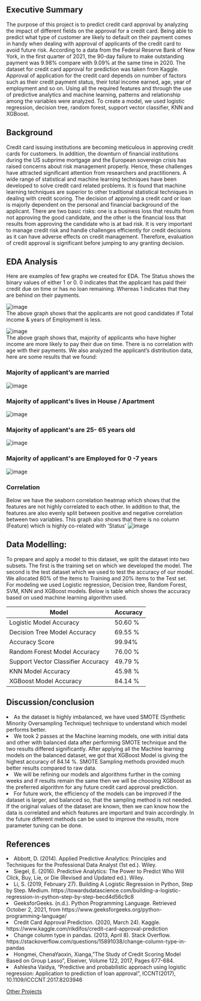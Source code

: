 ## Executive Summary
The purpose of this project is to predict credit card approval by analyzing the impact of different fields on the approval for a credit card. Being able to predict what type of customer are likely to default on their payment comes in handy when dealing with approval of applicants of the credit card to avoid future risk. According to a data from the Federal Reserve Bank of New York, in the first quarter of 2021, the 90-day failure to make outstanding payment was 9.98% compare with 9.09% at the same time in 2020.
            The dataset for credit card approval for prediction was taken from Kaggle. Approval of application for the credit card depends on number of factors such as their credit payment status, their total income earned, age, year of employment and so on. Using all the required features and through the use of predictive analytics and machine learning, patterns and relationship among the variables were analyzed. To create a model, we used logistic regression, decision tree, random forest, support vector classifier, KNN and XGBoost.
            
## Background
Credit card issuing institutions are becoming meticulous in approving credit cards for customers. In addition, the downturn of financial institutions during the US subprime mortgage and the European sovereign crisis has raised concerns about risk management properly.  Hence, these challenges have attracted significant attention from researchers and practitioners. A wide range of statistical and machine learning techniques have been developed to solve credit card related problems. It is found that machine learning techniques are superior to other traditional statistical techniques in dealing with credit scoring.
The decision of approving a credit card or loan is majorly dependent on the personal and financial background of the applicant. There are two basic risks: one is a business loss that results from not approving the good candidate, and the other is the financial loss that results from approving the candidate who is at bad risk. It is very important to manage credit risk and handle challenges efficiently for credit decisions as it can have adverse effects on credit management. Therefore, evaluation of credit approval is significant before jumping to any granting decision.

## EDA Analysis
Here are examples of few graphs we created for EDA. The Status shows the binary values of either 1 or 0. 0 indicates that the applicant has paid their credit due on time or has no loan remaining. Whereas 1 indicates that they are behind on their payments. 

![image](https://user-images.githubusercontent.com/39715185/162340751-9d2a25df-cb6d-42da-8386-598601c2fdda.png)<br/>
The above graph shows that the applicants are not good candidates if Total income & years of Employment is less. 

![image](https://user-images.githubusercontent.com/39715185/162340784-4e981eda-db05-4114-8153-b30d3f815af5.png)<br/>
The above graph shows that, majority of applicants who have higher income are more likely to pay their due on time.  There is no correlation with age with their payments. We also analyzed the applicant’s distribution data, here are some results that we found:	
### Majority of applicant’s are married
![image](https://user-images.githubusercontent.com/39715185/162340805-3730e212-6f2a-4147-bc3a-4deb9c08b742.png)<br/>
### Majority of applicant's lives in House / Apartment
![image](https://user-images.githubusercontent.com/39715185/162340855-fc4820c9-682b-41c1-9b23-972b06cfb8a8.png)<br/>
### Majority of applicant's are 25- 65 years old                   
![image](https://user-images.githubusercontent.com/39715185/162340891-3f6a2c05-4689-4b49-8379-56311ae23c37.png)<br/>
### Majority of applicant's are Employed for 0 -7 years
![image](https://user-images.githubusercontent.com/39715185/162340916-1e8b0895-1733-4122-a7fc-086d6772d8c2.png)<br/>

### Correlation
Below we have the seaborn correlation heatmap which shows that the features are not highly correlated to each other. In addition to that, the features are also evenly split between positive and negative correlation between two variables. This graph also shows that there is no column (Feature) which is highly co-related with 'Status'
![image](https://user-images.githubusercontent.com/39715185/162340967-b4fde6f7-27de-4e36-b69b-d4e0eca4fbc8.png)

## Data Modelling: 
To prepare and apply a model to this dataset, we split the dataset into two subsets. The first is the training set on which we developed the model. The second is the test dataset which we used to test the accuracy of our model. We allocated 80% of the items to Training and 20% items to the Test set. 
For modeling we used Logistic regression, Decision tree, Random Forest, SVM, KNN and XGBoost models. Below is table which shows the accuracy based on used machine learning algorithm used.



<table>
  <thead>
    <tr>
      <th> Model </th>
      <th> Accuracy </th>
    </tr>
  </thead>
  <tbody>
    <tr>
      <td>Logistic Model Accuracy</td>
      <td>50.60 %</td>
    </tr>
    <tr>
      <td>Decision Tree Model Accuracy</td>
      <td>69.55 %</td>
    </tr>
    <tr>
      <td>Accuracy Score</td>
      <td>99.94%</td>
    </tr>
    <tr>
      <td>Random Forest Model Accuracy</td>
      <td>76.00 %</td>
    </tr>
    <tr>
      <td>Support Vector Classifier Accuracy</td>
      <td>49.79 %</td>
    </tr>
    <tr>
      <td>KNN Model Accuracy</td>
      <td>45.98 %</td>
    </tr>
    <tr>
      <td>XGBoost Model Accuracy</td>
      <td>84.14 %</td>
    </tr>
  </tbody>
</table>


## Discussion/conclusion
<li>As the dataset is highly imbalanced, we have used SMOTE (Synthetic Minority Oversampling Technique) technique to understand which model performs better.</li>
<li> We took 2 passes at the Machine learning models, one with initial data and other with balanced data after performing SMOTE technique and the two results differed significantly. After applying all the Machine learning models on the balanced dataset, we got that XGBoost Model is giving the highest accuracy of 84.14 %. SMOTE Sampling methods provided much better results compared to raw data.</li>
<li>We will be refining our models and algorithms further in the coming weeks and if results remain the same then we will be choosing XGBoost as the preferred algorithm for any future credit card approval prediction. </li>
<li>For future work, the efficiency of the models can be improved if the dataset is larger, and balanced so, that the sampling method is not needed. If the original values of the dataset are known, then we can know how the data is correlated and which features are important and train accordingly. In the future different methods can be used to improve the results, more parameter tuning can be done.</li>

## References 
<li>Abbott, D. (2014). Applied Predictive Analytics: Principles and Techniques for the Professional Data Analyst (1st ed.). Wiley.
<li>Siegel, E. (2016). Predictive Analytics: The Power to Predict Who Will Click, Buy, Lie, or Die (Revised and Updated ed.). Wiley.
<li>Li, S. (2019, February 27). Building A Logistic Regression in Python, Step by Step. Medium. https://towardsdatascience.com/building-a-logistic-regression-in-python-step-by-step-becd4d56c9c8
<li>GeeksforGeeks. (n.d.). Python Programming Language. Retrieved October 2, 2021, from https://www.geeksforgeeks.org/python-programming-language/
<li>Credit Card Approval Prediction. (2020, March 24). Kaggle. https://www.kaggle.com/rikdifos/credit-card-approval-prediction
<li>Change column type in pandas. (2013, April 8). Stack Overflow. https://stackoverflow.com/questions/15891038/change-column-type-in-pandas
<li>Hongmei, ChenaYaoxin, Xianga,”The Study of Credit Scoring Model Based on Group Lasso”, Elseiver, Volume 122, 2017, Pages 677-684. 
<li>Ashlesha Vaidya, “Predictive and probabilistic approach using logistic regression: Application to prediction of loan approval”, ICCNT(2017), 10.1109/ICCCNT.2017.8203946 
            
            





[Other Projects](https://github.com/RamizuddinS/DS_Portfolio)
